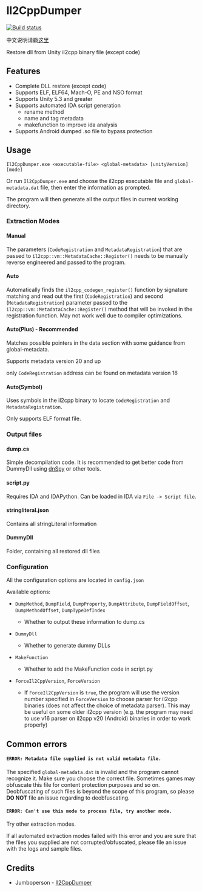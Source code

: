 # Il2CppDumper

[![Build status](https://ci.appveyor.com/api/projects/status/anhqw33vcpmp8ofa?svg=true)](https://ci.appveyor.com/project/Perfare/il2cppdumper/branch/master/artifacts)

中文说明请戳[这里](README.zh-CN.md)

Restore dll from Unity il2cpp binary file (except code)

## Features

* Complete DLL restore (except code)
* Supports ELF, ELF64, Mach-O, PE and NSO format
* Supports Unity 5.3 and greater
* Supports automated IDA script generation
  * rename method
  * name and tag metadata
  * makefunction to improve ida analysis
* Supports Android dumped .so file to bypass protection

## Usage

```
Il2CppDumper.exe <executable-file> <global-metadata> [unityVersion] [mode]
```

Or run `Il2CppDumper.exe` and choose the il2cpp executable file and `global-metadata.dat` file, then enter the information as prompted.

The program will then generate all the output files in current working directory.

### Extraction Modes

#### Manual

The parameters (`CodeRegistration` and `MetadataRegistration`) that are passed to `il2cpp::vm::MetadataCache::Register()` needs to be manually reverse engineered and passed to the program.

#### Auto

Automatically finds the `il2cpp_codegen_register()` function by signature matching and read out the first (`CodeRegistration`) and second (`MetadataRegistration`) parameter passed to the `il2cpp::vm::MetadataCache::Register()` method that will be invoked in the registration function. May not work well due to compiler optimizations.

#### Auto(Plus) - **Recommended**

Matches possible pointers in the data section with some guidance from global-metadata.

Supports metadata version 20 and up

only `CodeRegistration` address can be found on metadata version 16

#### Auto(Symbol)

Uses symbols in the il2cpp binary to locate `CodeRegistration` and `MetadataRegistration`.

Only supports ELF format file.

### Output files

#### dump.cs

Simple decompilation code. It is recommended to get better code from DummyDll using [dnSpy](https://github.com/0xd4d/dnSpy) or other tools.

#### script.py

Requires IDA and IDAPython. Can be loaded in IDA via `File -> Script file`.

#### stringliteral.json

Contains all stringLiteral information

#### DummyDll

Folder, containing all restored dll files

### Configuration

All the configuration options are located in `config.json`

Available options:

* `DumpMethod`, `DumpField`, `DumpProperty`, `DumpAttribute`, `DumpFieldOffset`, `DumpMethodOffset`, `DumpTypeDefIndex`
  * Whether to output these information to dump.cs

* `DummyDll`
  * Whether to generate dummy DLLs

* `MakeFunction`
  * Whether to add the MakeFunction code in script.py

* `ForceIl2CppVersion`, `ForceVersion`
  * If `ForceIl2CppVersion` is `true`, the program will use the version number specified in `ForceVersion` to choose parser for il2cpp binaries (does not affect the choice of metadata parser). This may be useful on some older il2cpp version (e.g. the program may need to use v16 parser on il2cpp v20 (Android) binaries in order to work properly)

## Common errors

#### `ERROR: Metadata file supplied is not valid metadata file.`  

The specified `global-metadata.dat` is invalid and the program cannot recognize it. Make sure you choose the correct file. Sometimes games may obfuscate this file for content protection purposes and so on. Deobfuscating of such files is beyond the scope of this program, so please **DO NOT** file an issue regarding to deobfuscating.

#### `ERROR: Can't use this mode to process file, try another mode.`

Try other extraction modes.

If all automated extraction modes failed with this error and you are sure that the files you supplied are not corrupted/obfuscated, please file an issue with the logs and sample files.

## Credits

- Jumboperson - [Il2CppDumper](https://github.com/Jumboperson/Il2CppDumper)